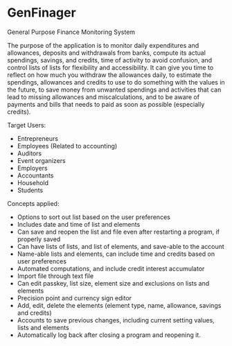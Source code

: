 # GenFinager
General Purpose Finance Monitoring System

The purpose of the application is to monitor daily expenditures and allowances, deposits and withdrawals from banks, compute its actual spendings, savings, and credits, time of activity to avoid confusion, and control lists of lists for flexibility and accessibility. It can give you time to reflect on how much you withdraw the allowances daily, to estimate the spendings, allowances and credits to use to do something with the values in the future, to save money from unwanted spendings and activities that can lead to missing allowances and miscalculations, and to be aware of payments and bills that needs to paid as soon as possible (especially credits).

Target Users:
- Entrepreneurs
- Employees (Related to accounting)
- Auditors
- Event organizers
- Employers
- Accountants
- Household 
- Students

Concepts applied:
- Options to sort out list based on the user preferences
- Includes date and time of list and elements
- Can save and reopen the list and file even after restarting a program, if properly saved
- Can have lists of lists, and list of elements, and save-able to the account
- Name-able lists and elements, can include time and credits based on user preferences
- Automated computations, and include credit interest accumulator
- Import file through text file
- Can edit passkey, list size, element size and exclusions on lists and elements
- Precision point and currency sign editor
- Add, edit, delete the elements (element type, name, allowance, savings and credits)
- Accounts to save previous changes, including current setting values, lists and elements
- Automatically log back after closing a program and reopening it. 



